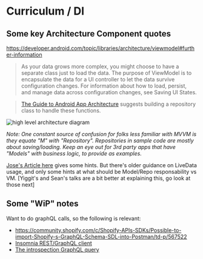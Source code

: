 # Curriculum / DI

## Some key Architecture Component quotes

https://developer.android.com/topic/libraries/architecture/viewmodel#further-information

>As your data grows more complex, you might choose to have a separate class just to load the data. The purpose of ViewModel is to encapsulate the data for a UI controller to let the data survive configuration changes. For information about how to load, persist, and manage data across configuration changes, see Saving UI States.

>[The Guide to Android App Architecture](https://developer.android.com/jetpack/docs/guide#overview) suggests building a repository class to handle these functions.

![high level architecture diagram](https://developer.android.com/topic/libraries/architecture/images/final-architecture.png)

*Note: One constant source of confusion for folks less familiar with MVVM is they equate "M" with "Repository". Repositories in sample code are mostly about saving/loading. Keep an eye out for 3rd party apps that have "Models" with business logic, to provide as examples.*

[Jose's Article here](https://medium.com/androiddevelopers/viewmodels-and-livedata-patterns-antipatterns-21efaef74a54) gives some hints. But there's older guidance on LiveData usage, and only some hints at what should be Model/Repo responsability vs VM. [Yiggit's and Sean's talks are a bit better at explaining this, go look at those next]


## Some "WiP" notes

Want to do graphQL calls, so the following is relevant:

- https://community.shopify.com/c/Shopify-APIs-SDKs/Possible-to-import-Shopify-s-GraphQL-Schema-SDL-into-Postman/td-p/567522
- [Insomnia REST/GraphQL client](https://insomnia.rest/)
- [The introspection GraphQL query](https://gist.github.com/craigbeck/b90915d49fda19d5b2b17ead14dcd6da)


